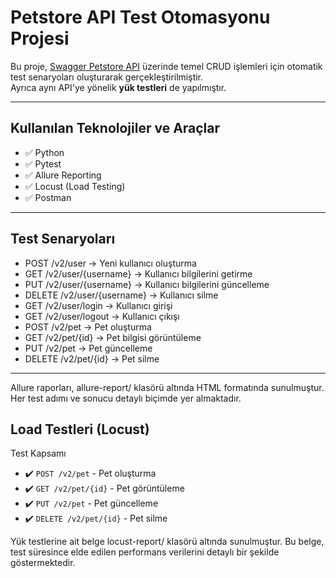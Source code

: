# Petstore API Test Otomasyonu Projesi

Bu proje, [Swagger Petstore API](https://petstore.swagger.io/) üzerinde temel CRUD işlemleri için otomatik test senaryoları oluşturarak gerçekleştirilmiştir.  
Ayrıca aynı API'ye yönelik **yük testleri** de yapılmıştır.

---

##  Kullanılan Teknolojiler ve Araçlar

- ✅ Python
- ✅ Pytest
- ✅ Allure Reporting
- ✅ Locust (Load Testing)
- ✅ Postman

---

##  Test Senaryoları

- POST /v2/user → Yeni kullanıcı oluşturma
- GET /v2/user/{username} → Kullanıcı bilgilerini getirme
- PUT /v2/user/{username} → Kullanıcı bilgilerini güncelleme
- DELETE /v2/user/{username} → Kullanıcı silme
- GET /v2/user/login → Kullanıcı girişi
- GET /v2/user/logout → Kullanıcı çıkışı
- POST /v2/pet → Pet oluşturma
- GET /v2/pet/{id} → Pet bilgisi görüntüleme
- PUT /v2/pet → Pet güncelleme
- DELETE /v2/pet/{id} → Pet silme
 ---

 Allure raporları, allure-report/ klasörü altında HTML formatında sunulmuştur. Her test adımı ve sonucu detaylı biçimde yer almaktadır.

## Load Testleri (Locust)
 Test Kapsamı
- ✔️ `POST /v2/pet` - Pet oluşturma
- ✔️ `GET /v2/pet/{id}` - Pet görüntüleme
- ✔️ `PUT /v2/pet` - Pet güncelleme
- ✔️ `DELETE /v2/pet/{id}` - Pet silme


Yük testlerine ait belge locust-report/ klasörü altında sunulmuştur.
Bu belge, test süresince elde edilen performans verilerini detaylı bir şekilde göstermektedir.
